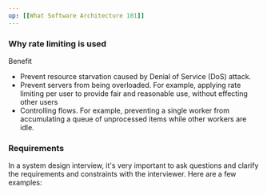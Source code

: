 ```yaml
---
up: [[What Software Architecture 101]]
---
```


### Why rate limiting is used
Benefit
- Prevent resource starvation caused by Denial of Service (DoS) attack.
- Prevent servers from being overloaded. For example, applying rate limiting per user to provide fair and reasonable use, without effecting other users
- Controlling flows. For example, preventing a single worker from accumulating a queue of unprocessed items while other workers are idle.
### Requirements
In a system design interview, it's very important to ask questions and clarify the requirements and constraints with the interviewer. Here are a few examples:
